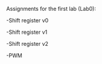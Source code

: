 Assignments for the first lab (Lab0):



-Shift register v0

-Shift register v1

-Shift register v2

-PWM